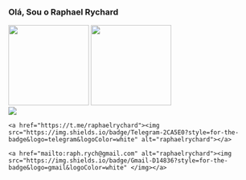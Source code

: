 ### Olá, Sou o Raphael Rychard

<div>
    <img height=160em src="https://github-readme-stats.vercel.app/api?username=raphaelrychard&show_icons=true&theme=tokyonight">
    <img height=160em  src="https://github-readme-stats.vercel.app/api/top-langs/?username=raphaelrychard&layout=compact&theme=tokyonight">
</div>

<div>
    <a href="https://www.linkedin.com/in/raphaelrychard/">
        <img src="https://img.shields.io/badge/LinkedIn-0077B5?style=for-the-badge&logo=linkedin&logoColor=white"></a>
    
    <a href="https://t.me/raphaelrychard"><img src="https://img.shields.io/badge/Telegram-2CA5E0?style=for-the-badge&logo=telegram&logoColor=white" alt="raphaelrychard"></a>
    
    <a href="mailto:raph.rych@gmail.com" alt="raphaelrychard"><img src="https://img.shields.io/badge/Gmail-D14836?style=for-the-badge&logo=gmail&logoColor=white" </img></a>  
</div>

